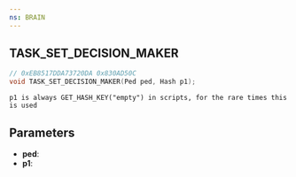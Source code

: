```yaml
---
ns: BRAIN
---
```

## TASK_SET_DECISION_MAKER

```c
// 0xEB8517DDA73720DA 0x830AD50C
void TASK_SET_DECISION_MAKER(Ped ped, Hash p1);
```

```
p1 is always GET_HASH_KEY("empty") in scripts, for the rare times this is used  
```

## Parameters
* **ped**: 
* **p1**: 

